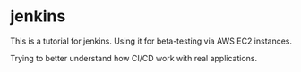 # jenkins

This is a tutorial for jenkins. Using it for beta-testing via AWS EC2 instances.

Trying to better understand how CI/CD work with real applications.

